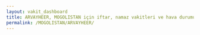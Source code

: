 ```yaml
---
layout: vakit_dashboard
title: ARVAYHEER, MOGOLISTAN için iftar, namaz vakitleri ve hava durumu - ilçe/eyalet seç
permalink: /MOGOLISTAN/ARVAYHEER/
---
```


<script type="text/javascript">
  var GLOBAL_COUNTRY = 'MOGOLISTAN';
  var GLOBAL_CITY = 'ARVAYHEER';
  var GLOBAL_STATE = '';
  var lat = 72;
  var lon = 21;
</script>
